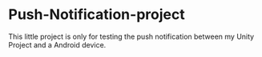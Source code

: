 # Push-Notification-project
This little project is only for testing the push notification between my Unity Project and a Android device.
